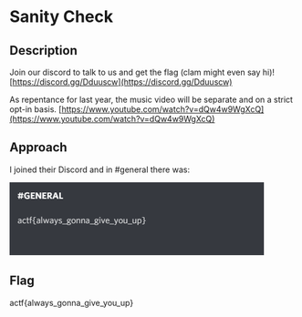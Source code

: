 # Sanity Check

## Description

Join our discord to talk to us and get the flag (clam might even say hi)! [https://discord.gg/Dduuscw](https://discord.gg/Dduuscw)

As repentance for last year, the music video will be separate and on a strict opt-in basis. [https://www.youtube.com/watch?v=dQw4w9WgXcQ](https://www.youtube.com/watch?v=dQw4w9WgXcQ)

## Approach

I joined their Discord and in #general there was:

![flag](./flag.png)

## Flag

actf{always_gonna_give_you_up}
